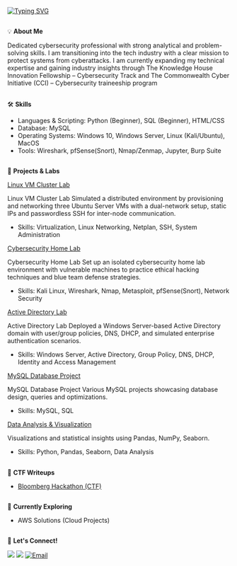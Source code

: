 <a href="https://git.io/typing-svg"><img src="https://readme-typing-svg.demolab.com?font=Fira+Code&size=30&pause=1000&color=1582F3F8&center=true&width=435&lines=Hello%2C+There!+%F0%9F%91%8B;My+name+is+Nadia;Nice+to+meet+you!+" alt="Typing SVG" /></a>
##

💡 **About Me**

Dedicated cybersecurity professional with strong analytical and problem-solving skills. I am transitioning into the tech industry with a clear mission to protect systems from
cyberattacks. I am currently expanding my technical expertise and gaining industry insights through The Knowledge House Innovation Fellowship – Cybersecurity Track and The Commonwealth Cyber Initiative (CCI) – Cybersecurity traineeship program 


##

🛠️  **Skills**   
- Languages & Scripting: Python (Beginner), SQL (Beginner), HTML/CSS
- Database: MySQL
- Operating Systems: Windows 10, Windows Server, Linux (Kali/Ubuntu), MacOS
- Tools: Wireshark, pfSense(Snort), Nmap/Zenmap, Jupyter, Burp Suite
  


##

🚀 **Projects & Labs**  

<a href="https://github.com/nadiansh/Linux-VM-Cluster">Linux VM Cluster Lab</a>

Linux VM Cluster Lab Simulated a distributed environment by provisioning and networking three Ubuntu Server VMs with a dual-network setup, static IPs and passwordless SSH for inter-node communication.
- Skills: Virtualization, Linux Networking, Netplan, SSH, System Administration

<a href="https://github.com/nadiansh/Cybersecurity-Home-Lab-Environment">Cybersecurity Home Lab</a>

Cybersecurity Home Lab Set up an isolated cybersecurity home lab environment with vulnerable machines to practice ethical hacking techniques and blue team defense strategies.
- Skills: Kali Linux, Wireshark, Nmap, Metasploit, pfSense(Snort), Network Security

<a href="https://github.com/nadiansh/Active-Directory-Lab">Active Directory Lab</a>

Active Directory Lab Deployed a Windows Server-based Active Directory domain with user/group policies, DNS, DHCP, and simulated enterprise authentication scenarios.
- Skills: Windows Server, Active Directory, Group Policy, DNS, DHCP, Identity and Access Management

<a href="https://github.com/nadiansh/Dental-Office-Database/tree/main">MySQL Database Project</a>

MySQL Database Project Various MySQL projects showcasing database design, queries and optimizations.
- Skills: MySQL, SQL

<a href="https://github.com/nadiansh/Air-Quality-Measures-Analysis">Data Analysis & Visualization</a>

Visualizations and statistical insights using Pandas, NumPy, Seaborn.
- Skills: Python, Pandas, Seaborn, Data Analysis



##

🚩 **CTF Writeups**
- <a href="https://github.com/nadiansh/Bloomberg-Hackathon-CTF-/tree/main">Bloomberg Hackathon (CTF)</a>



##



🌱 **Currently Exploring**
- AWS Solutions (Cloud Projects)

 ## 
 

🔗  **Let's Connect!**  

<a href="https://linkedin.com/in/nadiansh"><img src="https://custom-icon-badges.demolab.com/badge/LinkedIn-0A66C2?logo=linkedin-white&logoColor=fff" /></a>
<a href="https://github.com/nadiansh"><img src="https://img.shields.io/badge/GitHub-%23121011.svg?logo=github&logoColor=white" /></a>
[![Email](https://img.shields.io/badge/Email-6001D2?logoColor=white&style=flat)](mailto:nadiansh@yahoo.com)



